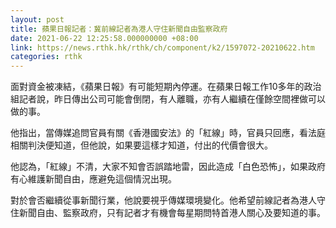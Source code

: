 ```yaml
---
layout: post
title: 蘋果日報記者：冀前線記者為港人守住新聞自由監察政府
date: 2021-06-22 12:25:58.000000000 +08:00
link: https://news.rthk.hk/rthk/ch/component/k2/1597072-20210622.htm
categories: rthk
---
```


面對資金被凍結，《蘋果日報》有可能短期內停運。在蘋果日報工作10多年的政治組記者說，昨日傳出公司可能會倒閉，有人離職，亦有人繼續在僅餘空間裡做可以做的事。

他指出，當傳媒追問官員有關《香港國安法》的「紅線」時，官員只回應，看法庭相關判決便知道，但他說，如果要這樣才知道，付出的代價會很大。

他認為，「紅線」不清，大家不知會否誤踏地雷，因此造成「白色恐怖」，如果政府有心維護新聞自由，應避免這個情況出現。

對於會否繼續從事新聞行業，他說要視乎傳媒環境變化。他希望前線記者為港人守住新聞自由、監察政府，只有記者才有機會每星期問特首港人關心及要知道的事。
